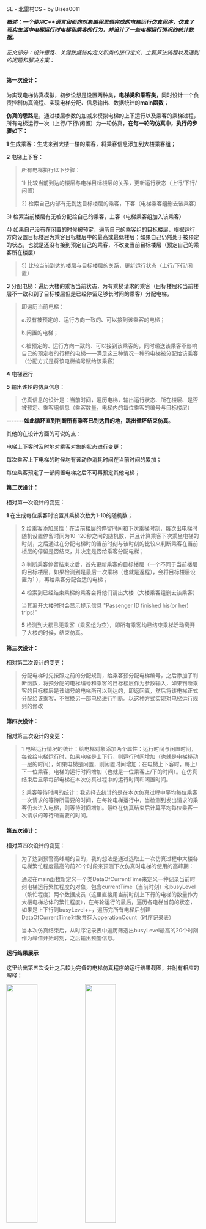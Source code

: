 SE - 北雷村CS - by Bisea0011

***概述：一个使用C++语言和面向对象编程思想完成的电梯运行仿真程序，仿真了现实生活中电梯运行时电梯和乘客的行为，并设计了一些电梯运行情况的统计数据。***

###### *正文部分：设计思路、关键数据结构定义和类的接口定义、主要算法流程以及遇到的问题和解决方案：*

#### 第一次设计：

为实现电梯仿真模拟，初步设想是设置两种类，**电梯类和乘客类**，同时设计一个负责控制仿真流程、实现电梯分配、信息输出、数据统计的**main函数**；

**仿真的思路**是，通过楼层参数的加减来模拟电梯的上下运行以及乘客的乘梯过程，所有电梯运行一次（上行/下行/闲置）为一轮仿真，**在每一轮的仿真中，执行的步骤如下：**

**1** 生成乘客：生成来到大楼一楼的乘客，将乘客信息添加到大楼乘客组；

**2** 电梯上下客：

> 所有电梯执行以下步骤：
>
> 1\) 比较当前到达的楼层与电梯目标楼层的关系，更新运行状态（上行/下行/闲置）
>
> 2\) 检索自己内部有无到达目标楼层的乘客，下客（电梯乘客组删去该乘客）

3\) 检索当前楼层有无被分配给自己的乘客，上客（电梯乘客组加入该乘客）

4\) 如果自己没有在闲置的时候被预定，遍历自己的乘客组的目标楼层，根据运行方向设置目标楼层为乘客目标楼层中的最高或最低楼层；如果自己仍然处于被预定的状态，也就是还没有接到预定自己的乘客，不改变当前目标楼层（预定自己的乘客所在楼层）

> 5\) 比较当前到达的楼层与目标楼层的关系，更新运行状态（上行/下行/闲置）

**3** 分配电梯：遍历大楼的乘客当前状态，为有乘梯请求的乘客（目标楼层和当前楼层不一致和到了目标楼层但是已经停留足够长时间的乘客）分配电梯，

> 即遍历当前电梯：
>
> a.没有被预定的、运行方向一致的、可以接到该乘客的电梯；
>
> b.闲置的电梯；
>
> c.被预定的、运行方向一致的、可以接到该乘客的，同时递送该乘客不影响自己的预定者的行程的电梯——满足这三种情况一种的电梯被分配给该乘客（分配方式是将该电梯编号赋给该乘客）

**4** 电梯运行

**5** 输出该轮的仿真信息：

> 仿真信息的设计是：当前时间，遍历电梯，输出运行状态、所在楼层、是否被预定、乘客组信息（乘客数量，电梯内的每位乘客的编号与目标楼层）

**-------如此循环直到判断所有乘客已到达目的地，跳出循环结束仿真**。

其他的在设计方面的可说的点：

电梯上下客时及时地对乘客对象的状态进行变更；

每次乘客上下电梯的时候均有该动作消耗时间在当前时间的累加；

每位乘客预定了一部闲置电梯之后不可再预定其他电梯；

#### 第二次设计：

相对第一次设计的变更：

**1** 在生成每位乘客时设置其乘梯次数为1-10的随机数；

> **2** 给乘客添加属性：在当前楼层的停留时间和下次乘梯时刻，每次出电梯时随机设置停留时间为10-120秒之间的随机数，并且计算乘客下次乘坐电梯的时刻，之后通过在分配电梯时的当前时刻与该时刻的比较来判断乘客在当前楼层的停留是否结束，并决定是否给乘客分配电梯；
>
> **3** 判断乘客停留结束之后，首先更新乘客的目标楼层（一个不同于当前楼层的目标楼层，如果检测到是最后一次乘梯（也就是返程），会将目标楼层设置为1 ），再给乘客分配合适的电梯；
>
> **4** 检索到已经结束乘梯的乘客会将他们请出大楼（大楼乘客组删去该乘客）
>
> 当其离开大楼时时会显示提示信息 "Passenger ID finished his(or her) trips!"
>
> **5** 检测到大楼已无乘客（乘客组为空），即所有乘客均已结束乘梯活动离开了大楼的时候，结束仿真。

#### 第三次设计：

相对第二次设计的变更：

> 分配电梯时先按照之前的分配规则，给乘客预分配电梯编号，之后添加了判断函数，将预分配的电梯编号和乘客的目标楼层作为参数输入，如果判断乘客的目标楼层是该编号的电梯所可以到达的，即返回真，然后将该电梯正式分配给该乘客，不然换另一部电梯进行判断。以这种方式实现对电梯运行规则的修改

#### 第四次设计：

相对第三次设计的变更：

> 1 电梯运行情况的统计：给电梯对象添加两个属性：运行时间与闲置时间，每轮给电梯运行时，如果电梯是上下行，则运行时间增加（也就是电梯移动一层的时间），如果电梯是闲置，则闲置时间增加；在电梯上下客时，每上/下一位乘客，电梯的运行时间增加（也就是一位乘客上/下的时间）。在仿真结束后显示每部电梯在本次仿真过程中的运行时间和闲置时间。
>
> 2 乘客等待时间的统计：我选择去统计的是在本次仿真过程中平均每位乘客一次请求的等待所需要的时间，在每轮电梯运行中，当检测到发出请求的乘客仍未进入电梯，则等待时间增加。最终在仿真结束后计算平均每位乘客一次请求的等待所需要的时间。

#### 第五次设计：

相对第四次设计的变更：

> 为了达到预警高峰期的目的，我的想法是通过选取上一次仿真过程中大楼各电梯繁忙程度最高的前20个时段来预测下次仿真时电梯的使用的高峰期：
>
> 通过在main函数新定义一个类DataOfCurrentTime来定义一种记录当前时刻电梯运行繁忙程度的对象，包含currentTime（当前时刻）和busyLevel（繁忙程度）两个数据成员（这里直接用当前时刻上下行的电梯的数量作为大楼电梯总体的繁忙程度），在每轮运行的最后，遍历各电梯当前的状态，如果是上下行则busyLevel++，遍历完所有电梯后创建DataOfCurrentTime对象并存入operationCount（时序记录表）
>
> 当本次仿真结束后，从时序记录表中遍历筛选出busyLevel最高的20个时刻作为峰值开始时刻，之后输出预警信息。

#### 运行结果展示

这里给出第五次设计之后较为完备的电梯仿真程序的运行结果截图，并附有相应的解释：

<img src="/Screenshot_of_code_running/图片1.jpg" width = "40%" height = "40%" /> <img src="/Screenshot_of_code_running/图片2.jpg" width = "40%" height = "40%" />

<img src="/Screenshot_of_code_running/图片3.jpg" width = "40%" height = "40%" /> <img src="/Screenshot_of_code_running/图片4.jpg" width = "40%" height = "40%" />

<img src="/Screenshot_of_code_running/图片5.jpg" width = "40%" height = "40%" /> <img src="/Screenshot_of_code_running/图片6.jpg" width = "40%" height = "40%" />

<img src="/Screenshot_of_code_running/图片7.jpg" width = "40%" height = "40%" /> <img src="/Screenshot_of_code_running/图片8.jpg" width = "40%" height = "40%" />

——图片阅读顺序为从左到右，从上到下，

这里选取Passenger 3作为观察对象进行乘梯过程的跟踪，

可以看到Passenger 3首先是在2792秒时下到了目标楼层6楼，出了电梯，

之后在仿真时刻3100秒之前结束了楼层停留，申请乘电梯并被分配了Elevator 2，

3100秒时Elevator 2到达6楼接到了Passenger 3，之后一路下行，

在3123秒时Passenger 3 下到了1层，结束乘梯，离开大楼。

下边是仿真结束时的统计信息显示：

<img src="/Screenshot_of_code_running/图片9.jpg" width = "55%" height = "55%" /> 
——首先显示的是67位乘客在前100分钟陆续到达大楼，并于5966秒结束乘梯，

然后是电梯总运行时间和总空闲时间统计，平均一位乘客一次请求所花费的时间统计

<img src="/Screenshot_of_code_running/图片10.jpg" width = "55%" height = "55%" /> 
——这里是运行的峰值时段的统计结果输出显示

#### **设计总结**

本次设计让我切实感受到了面向对象程序设计思想的内涵与意义。

类设计，数据结构设计，方法设计，控制条件设计，这些都是对真实世界的建模，

我感触很深的一点是，要想写好一个面向对象程序，搭建一个有秩序的稳定运行的系统，

我需要去深刻且全面地理解和抽象模拟的对象和环境的关键属性、关键行为，

在这次电梯仿真程序的设计之中，我就能明显感受到，我需要将整个电梯运行过程的步骤给严谨细致的拆解、简化、等效转换，从而实现数据的变化对此真实过程的反映。

Debug的过程很多，但也颇有收获，自己对于如何设置print语句来发现问题所在，看见bug应该往哪些可能的原因去想，这些能力都有所提升；

自己在本次电梯仿真程序的设计中确实想出了一些行之有效的方法，模拟的效果尚可，但也仍然存在一些瑕疵，待暑假有时间，我愿意去将它继续优化，去实现更多的想法。



***//代码中有一些用于debug的语句我没有去去除，而是直接注释处理***

***//使用的是C++11的语法标准***
